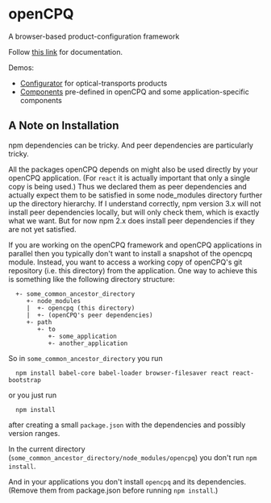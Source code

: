 # openCPQ
A browser-based product-configuration framework

Follow [this link](http://webxcerpt.github.io/openCPQ/) for documentation.

Demos:
- [Configurator](http://opencpq.webxcerpt.com/examples/optical-transport/) for optical-transports products 
- [Components](http://opencpq.webxcerpt.com/examples/components/) pre-defined in openCPQ and some application-specific components


## A Note on Installation

npm dependencies can be tricky.  And peer dependencies are particularly
tricky.

All the packages openCPQ depends on might also be used directly by your
openCPQ application.  (For `react` it is actually important that only a
single copy is being used.)  Thus we declared them as peer dependencies
and actually expect them to be satisfied in some node_modules directory
further up the directory hierarchy.  If I understand correctly, npm
version 3.x will not install peer dependencies locally, but will only
check them, which is exactly what we want.  But for now npm 2.x does
install peer dependencies if they are not yet satisfied.

If you are working on the openCPQ framework and openCPQ applications in
parallel then you typically don't want to install a snapshot of the
opencpq module.  Instead, you want to access a working copy of openCPQ's
git repository (i.e. this directory) from the application.  One way to
achieve this is something like the following directory structure:

```
  +- some_common_ancestor_directory
     +- node_modules
	 |  +- opencpq (this directory)
	 |  +- (openCPQ's peer dependencies)
	 +- path
		+- to
		   +- some_application
		   +- another_application
```

So in `some_common_ancestor_directory` you run

```
  npm install babel-core babel-loader browser-filesaver react react-bootstrap
```

or you just run

```
  npm install
```

after creating a small `package.json` with the dependencies and possibly
version ranges.

In the current directory
(`some_common_ancestor_directory/node_modules/opencpq`) you don't run
`npm install`.

And in your applications you don't install `opencpq` and its
dependencies.  (Remove them from package.json before running `npm
install`.)
